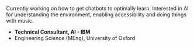 Currently working on how to get chatbots to optimally learn. Interested in AI for understanding the environment, enabling accessibility and doing things with music.

- **Technical Consultant, AI - IBM**
- Engineering Science (MEng), University of Oxford
